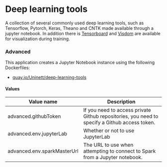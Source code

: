 # Deep learning tools
A collection of several commonly used deep learning tools, such as Tensorflow,
Pytorch, Keras, Theano and CNTK made available through a jupyter notebook. In addition there is [Tensorboard](https://www.tensorflow.org/programmers_guide/summaries_and_tensorboard) and [Visdom](https://github.com/facebookresearch/visdom) are available for visualization during training.

### Advanced
This application creates a Jupyter Notebook instance using the following Dockerfiles:
  - [quay.io/Uninett/deep-learning-tools](https://github.com/Uninett/helm-charts-dockerfiles/tree/f8b3a46/deep-learning-tools/Dockerfile)

#### Values
| Value name    | Description |
| ------------- | ----------------------------------------------------------------------------------------------------------- |
| advanced.githubToken        | If you need to access private Github repositories, you need to specify a Github access token. |
| advanced.env.jupyterLab     | Whether or not to use JupyterLab                                                              |
| advanced.env.sparkMasterUrl | The URL to use when attempting to connect to Spark from a Jupyter notebook.                   |
